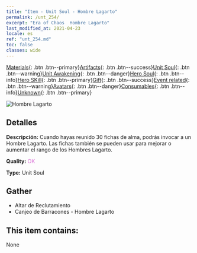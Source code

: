 ```yaml
---
title: "Item - Unit Soul - Hombre Lagarto"
permalink: /unt_254/
excerpt: "Era of Chaos  Hombre Lagarto"
last_modified_at: 2021-04-23
locale: es
ref: "unt_254.md"
toc: false
classes: wide
---
```

 [Materials](/ItemsES/){: .btn .btn--primary}[Artifacts](/ItemsES/Artifacts/){: .btn .btn--success}[Unit Soul](/ItemsES/UnitSoul/){: .btn .btn--warning}[Unit Awakening](/ItemsES/UnitAwakening/){: .btn .btn--danger}[Hero Soul](/ItemsES/HeroSoul/){: .btn .btn--info}[Hero SKill](/ItemsES/HeroSkill/){: .btn .btn--primary}[Gift](/ItemsES/Gift/){: .btn .btn--success}[Event related](/ItemsES/Events/){: .btn .btn--warning}[Avatars](/ItemsES/Avatars/){: .btn .btn--danger}[Consumables](/ItemsES/Consumables/){: .btn .btn--info}[Unknown](/ItemsES/Unknown/){: .btn .btn--primary}

 ![Hombre Lagarto](/images/u/ti_xiyiren.jpg)

## Detalles
 **Descripción:** Cuando hayas reunido 30 fichas de alma, podrás invocar a un Hombre Lagarto. Las fichas también se pueden usar para mejorar o aumentar el rango de los Hombres Lagarto.

 **Quality:** <span style="color: #DA70D6">OK</span>

 **Type:** Unit Soul

## Gather

*    Altar de Reclutamiento 
*    Canjeo de Barracones - Hombre Lagarto 

## This item contains:

  None

